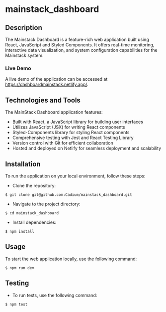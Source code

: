 # mainstack_dashboard

## Description
The Mainstack Dashboard is a feature-rich web application built using React, JavaScript and Styled Components. It offers real-time monitoring, interactive data visualization, and system configuration capabilities for the Mainstack system. 

### Live Demo
A live demo of the application can be accessed at https://dashboardmainstack.netlify.app/.

## Technologies and Tools
The MainStack Dashboard application features:

- Built with React, a JavaScript library for building user interfaces
- Utilizes JavaScript (JSX) for writing React components
- Styled-Components library for styling React components
- Comprehensive testing with Jest and React Testing Library
- Version control with Git for efficient collaboration
- Hosted and deployed on Netlify for seamless deployment and scalability

## Installation
To run the application on your local environment, follow these steps:

- Clone the repository:

```
$ git clone git@github.com:Cadium/mainstack_dashboard.git
```

- Navigate to the project directory:

```
$ cd mainstack_dashboard
```

- Install dependencies:
```
$ npm install
```

## Usage
To start the web application locally, use the following command:
```
$ npm run dev
```

## Testing
- To run tests, use the following command:

```
$ npm test
```
